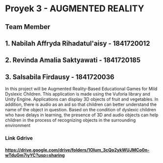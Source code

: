 # Proyek 3 - AUGMENTED REALITY
## Team Member
## 1. Nabilah Affryda Rihadatul'aisy - 1841720012
## 2. Revinda Amalia Saktyawati - 1841720185
## 3. Salsabila Firdausy - 1841720036

In this project will be Augmented Reality-Based Educational Games for Mild Dyslexic Children. 
This application is made using the Vuforia library and Unity Engine. Applications can display 3D objects of fruit and vegetables. 
In addition, there is audio as an aid so that children can better understand the name of the object in question. 
Based on the condition of dyslexic children who have delays in learning, the presence of 3D and audio objects can help children in 
the process of recognizing objects in the surrounding environment

### Link Gdrive
#### https://drive.google.com/drive/folders/1OIum_3cQo2ykWUJMCo0n-wTduGm7iyYC?usp=sharing

